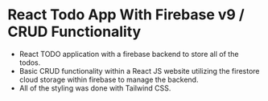 # React Todo App With Firebase v9 / CRUD Functionality

- React TODO application with a firebase backend to store all of the todos.
- Basic CRUD functionality within a React JS website utilizing the firestore cloud storage within firebase to manage the backend.
- All of the styling was done with Tailwind CSS.
